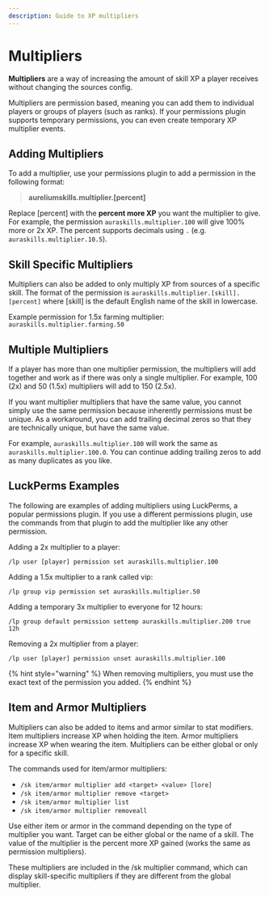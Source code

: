 ```yaml
---
description: Guide to XP multipliers
---
```


# Multipliers

**Multipliers** are a way of increasing the amount of skill XP a player receives without changing the sources config.

Multipliers are permission based, meaning you can add them to individual players or groups of players (such as ranks). If your permissions plugin supports temporary permissions, you can even create temporary XP multiplier events.

## Adding Multipliers

To add a multiplier, use your permissions plugin to add a permission in the following format:

> **aureliumskills.multiplier.\[percent]**

Replace \[percent] with the **percent more XP** you want the multiplier to give. For example, the permission `auraskills.multiplier.100` will give 100% more or 2x XP. The percent supports decimals using `.` (e.g. `auraskills.multiplier.10.5`).

## Skill Specific Multipliers

Multipliers can also be added to only multiply XP from sources of a specific skill. The format of the permission is `auraskills.multiplier.[skill].[percent]` where \[skill] is the default English name of the skill in lowercase.

Example permission for 1.5x farming multiplier: `auraskills.multiplier.farming.50`

## Multiple Multipliers

If a player has more than one multiplier permission, the multipliers will add together and work as if there was only a single multiplier. For example, 100 (2x) and 50 (1.5x) multipliers will add to 150 (2.5x).

If you want multiplier multipliers that have the same value, you cannot simply use the same permission because inherently permissions must be unique. As a workaround, you can add trailing decimal zeros so that they are technically unique, but have the same value.&#x20;

For example, `auraskills.multiplier.100` will work the same as `auraskills.multiplier.100.0`. You can continue adding trailing zeros to add as many duplicates as you like.

## LuckPerms Examples

The following are examples of adding multipliers using LuckPerms, a popular permissions plugin. If you use a different permissions plugin, use the commands from that plugin to add the multiplier like any other permission.

Adding a 2x multiplier to a player:

```
/lp user [player] permission set auraskills.multiplier.100
```

Adding a 1.5x multiplier to a rank called vip:

```
/lp group vip permission set auraskills.multiplier.50
```

Adding a temporary 3x multiplier to everyone for 12 hours:

```
/lp group default permission settemp auraskills.multiplier.200 true 12h
```

Removing a 2x multiplier from a player:

```
/lp user [player] permission unset auraskills.multiplier.100
```

{% hint style="warning" %}
When removing multipliers, you must use the exact text of the permission you added.
{% endhint %}

## Item and Armor Multipliers

Multipliers can also be added to items and armor similar to stat modifiers. Item multipliers increase XP when holding the item. Armor multipliers increase XP when wearing the item. Multipliers can be either global or only for a specific skill.

The commands used for item/armor multipliers:

* `/sk item/armor multiplier add <target> <value> [lore]`
* `/sk item/armor multiplier remove <target>`
* `/sk item/armor multiplier list`
* `/sk item/armor multiplier removeall`

Use either item or armor in the command depending on the type of multiplier you want. Target can be either global or the name of a skill. The value of the multiplier is the percent more XP gained (works the same as permission multipliers).

These multipliers are included in the /sk multiplier command, which can display skill-specific multipliers if they are different from the global multiplier.
